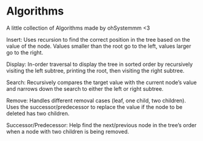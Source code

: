 # Algorithms
A little collection of Algorithms made by ohSystemmm <3 

Insert: Uses recursion to find the correct position in the tree based on the value of the node. Values smaller than the root go to the left, values larger go to the right.

Display: In-order traversal to display the tree in sorted order by recursively visiting the left subtree, printing the root, then visiting the right subtree.

Search: Recursively compares the target value with the current node’s value and narrows down the search to either the left or right subtree.

Remove: Handles different removal cases (leaf, one child, two children). Uses the successor/predecessor to replace the value if the node to be deleted has two children.

Successor/Predecessor: Help find the next/previous node in the tree’s order when a node with two children is being removed.
